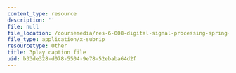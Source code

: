 ```yaml
---
content_type: resource
description: ''
file: null
file_location: /coursemedia/res-6-008-digital-signal-processing-spring-2011/b33de328d07855049e7852ebaba64d2f_SMnPZzlgtXU.vtt
file_type: application/x-subrip
resourcetype: Other
title: 3play caption file
uid: b33de328-d078-5504-9e78-52ebaba64d2f
---
```

